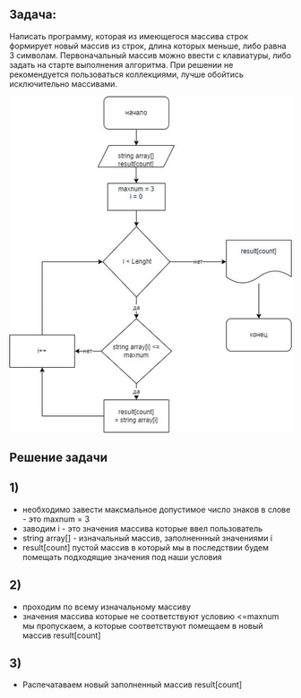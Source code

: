 ## Задача:
 Написать программу, которая из имеющегося массива строк формирует новый массив из строк, длина которых меньше, либо равна 3 символам. Первоначальный массив можно ввести с клавиатуры, либо задать на старте выполнения алгоритма. При решении не рекомендуется пользоваться коллекциями, лучше обойтись исключительно массивами.





![фото](2211.jpg)

## Решение задачи

## 1)
* необходимо завести максмальное допустимое число знаков в слове - это maxnum = 3 
* заводим i - это значения массива которые ввел пользователь
* string array[] - изначальный массив, заполненнный значениями  i
* result[count] пустой массив в который мы в последствии будем помещать подходящие значения под наши условия

## 2) 
* проходим по всему изначальному массиву 
* значения массива которые не соответствуют условию <=maxnum мы пропускаем, а которые соответствуют помещаем в новый массив result[count]

## 3) 
* Распечатаваем новый заполненный массив result[count]